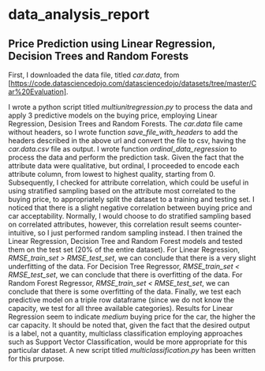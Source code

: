 # data_analysis_report
## Price Prediction using Linear Regression, Decision Trees and Random Forests

First, I downloaded the data file, titled *car.data*, from [https://code.datasciencedojo.com/datasciencedojo/datasets/tree/master/Car%20Evaluation].

I wrote a python script titled *multiunitregression.py* to process the data and apply 3 predictive models on the buying price, employing Linear Regression, Desision Trees and Random Forests. The *car.data* file came without headers, so I wrote function *save_file_with_headers* to add the headers described in the above url and convert the file to csv, having the *car.data.csv* file as output. I wrote function *ordinal_data_regression* to process the data and perform the prediction task. Given the fact that the attribute data were qualitative, but ordinal, I proceeded to encode each attribute column, from lowest to highest quality, starting from 0. Subsequently, I checked for attribute correlation, which could be useful in using stratified sampling based on the attribute most correlated to the buying price, to appropriately split the dataset to a training and testing set. I noticed that there is a slight negative correlation between buying price and car acceptability. Normally, I would choose to do stratified sampling based on correlated attributes, however, this correlation result seems counter-intuitive, so I just performed random sampling instead. I then trained the Linear Regression, Decision Tree and Random Forest models and tested them on the test set (20% of the entire dataset). For Linear Regression, *RMSE_train_set > RMSE_test_set*, we can conclude that there is a very slight underfitting of the data. For Decision Tree Regressor, *RMSE_train_set < RMSE_test_set*, we can conclude that there is overfitting of the data. For Random Forest Regressor, *RMSE_train_set < RMSE_test_set*, we can conclude that there is some overfitting of the data. Finally, we test each predictive model on a triple row dataframe (since we do not know the capacity, we test for all three available categories). Results for Linear Regression seem to indicate *medium* buying price for the car, the higher the car capacity. It should be noted that, given the fact that the desired output is a label, not a quantity, multiclass classification employing approaches such as Support Vector Classification, would be more appropriate for this particular dataset. A new script titled *multiclassification.py* has been written for this prurpose.
